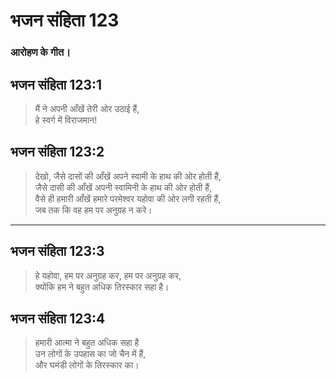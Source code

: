 # भजन संहिता 123

### आरोहण के गीत।

## भजन संहिता 123:1

> मैं ने अपनी आँखें तेरी ओर उठाई हैं,  
> हे स्वर्ग में विराजमान!

## भजन संहिता 123:2

> देखो, जैसे दासों की आँखें अपने स्वामी के हाथ की ओर होती हैं,  
> जैसे दासी की आँखें अपनी स्वामिनी के हाथ की ओर होती हैं,  
> वैसे ही हमारी आँखें हमारे परमेश्वर यहोवा की ओर लगी रहती हैं,  
> जब तक कि वह हम पर अनुग्रह न करे।

---

## भजन संहिता 123:3

> हे यहोवा, हम पर अनुग्रह कर, हम पर अनुग्रह कर,  
> क्योंकि हम ने बहुत अधिक तिरस्कार सहा है।

## भजन संहिता 123:4

> हमारी आत्मा ने बहुत अधिक सहा है  
> उन लोगों के उपहास का जो चैन में हैं,  
> और घमंडी लोगों के तिरस्कार का।
